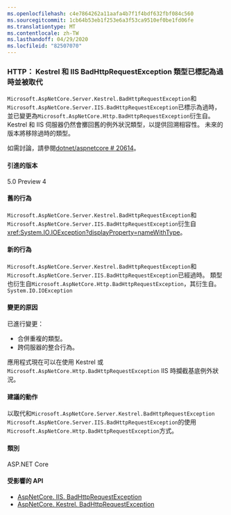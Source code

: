 ```yaml
---
ms.openlocfilehash: c4e7864262a11aafa4b7f1f4bdf632fbf084c560
ms.sourcegitcommit: 1cb64b53eb1f253e6a3f53ca9510ef0be1fd06fe
ms.translationtype: MT
ms.contentlocale: zh-TW
ms.lasthandoff: 04/29/2020
ms.locfileid: "82507070"
---
```

### <a name="http-kestrel-and-iis-badhttprequestexception-types-marked-obsolete-and-replaced"></a>HTTP： Kestrel 和 IIS BadHttpRequestException 類型已標記為過時並被取代

`Microsoft.AspNetCore.Server.Kestrel.BadHttpRequestException`和`Microsoft.AspNetCore.Server.IIS.BadHttpRequestException`已標示為過時，並已變更為`Microsoft.AspNetCore.Http.BadHttpRequestException`衍生自。 Kestrel 和 IIS 伺服器仍然會擲回舊的例外狀況類型，以提供回溯相容性。 未來的版本將移除過時的類型。

如需討論，請參閱[dotnet/aspnetcore # 20614](https://github.com/dotnet/aspnetcore/issues/20614)。

#### <a name="version-introduced"></a>引進的版本

5.0 Preview 4

#### <a name="old-behavior"></a>舊的行為

`Microsoft.AspNetCore.Server.Kestrel.BadHttpRequestException`和`Microsoft.AspNetCore.Server.IIS.BadHttpRequestException`衍生自<xref:System.IO.IOException?displayProperty=nameWithType>。

#### <a name="new-behavior"></a>新的行為

`Microsoft.AspNetCore.Server.Kestrel.BadHttpRequestException`和`Microsoft.AspNetCore.Server.IIS.BadHttpRequestException`已經過時。 類型也衍生自`Microsoft.AspNetCore.Http.BadHttpRequestException`，其衍生自。 `System.IO.IOException`

#### <a name="reason-for-change"></a>變更的原因

已進行變更：

* 合併重複的類型。
* 跨伺服器的整合行為。

應用程式現在可以在使用 Kestrel 或`Microsoft.AspNetCore.Http.BadHttpRequestException` IIS 時攔截基底例外狀況。

#### <a name="recommended-action"></a>建議的動作

以取代和`Microsoft.AspNetCore.Server.Kestrel.BadHttpRequestException` `Microsoft.AspNetCore.Server.IIS.BadHttpRequestException`的使用`Microsoft.AspNetCore.Http.BadHttpRequestException`方式。

#### <a name="category"></a>類別

ASP.NET Core

#### <a name="affected-apis"></a>受影響的 API

- [AspNetCore. IIS. BadHttpRequestException](/dotnet/api/microsoft.aspnetcore.server.iis.badhttprequestexception?view=aspnetcore-3.1)
- [AspNetCore. Kestrel. BadHttpRequestException](/dotnet/api/microsoft.aspnetcore.server.kestrel.badhttprequestexception?view=aspnetcore-1.1)

<!--

#### Affected APIs

- `T:Microsoft.AspNetCore.Server.IIS.BadHttpRequestException`
- `T:Microsoft.AspNetCore.Server.Kestrel.BadHttpRequestException`

-->
